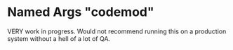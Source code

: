 # Named Args "codemod"

VERY work in progress. Would not recommend running this on a production system without a hell of a lot of QA.